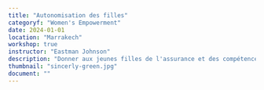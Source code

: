 ```yaml
---
title: "Autonomisation des filles"
categoryf: "Women's Empowerment"
date: 2024-01-01
location: "Marrakech"
workshop: true
instructor: "Eastman Johnson"
description: "Donner aux jeunes filles de l'assurance et des compétences en matière de leadership."
thumbnail: "sincerly-green.jpg"
document: ""
---
```

